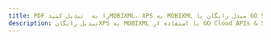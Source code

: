---title: PDF را به  تبدیل کنیدMOBIXML، XPS به MOBIXML مبدل رایگان یا GO SDKdescription: تبدیل رایگانXPS به MOBIXML با استفاده از GO Cloud APIs & SDK همچنین اسناد PDF را در Cloud ایجاد، ویرایش و رندر کنید.---